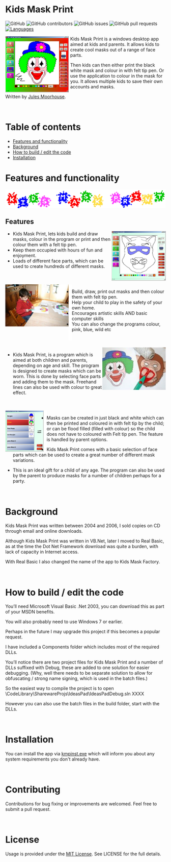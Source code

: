 Kids Mask Print
=========

![GitHub](https://img.shields.io/github/license/jules2010/kidsmaskprint.svg) ![GitHub contributors](https://img.shields.io/github/contributors/jules2010/kidsmaskprint.svg) ![GitHub issues](https://img.shields.io/github/issues/jules2010/kidsmaskprint.svg) ![GitHub pull requests](https://img.shields.io/github/issues-pr/jules2010/kidsmaskprint.svg) [![Languages](https://img.shields.io/badge/language-vb.net-FF69B4.svg)](#)

<img align="left" src="gfx/clownscribble-big.png" width="199" height="176">
<img align="left" src="gfx/spacer.gif" width="5" height="176">

Kids Mask Print is a windows desktop app aimed at kids and parents. It allows kids to create cool masks out of a range of face parts. 

Then kids can then either print the black white mask and colour in with felt tip pen. Or use the application to colour in the mask for you. It allows multiple kids to save their own accounts and masks. 

Written by [Jules Moorhouse](https://www.julesmoorhouse.com).

<br/>

# Table of contents

* [Features and functionality](#features-and-functionality)
* [Background](#background)
* [How to build / edit the code](#how-to-build--edit-the-code)
* [Installation](#installation)

# Features and functionality
 
 <img align="middle" src="gfx/kidsmaskprint.png" width="" height="">

<br/>

## Features

<img align="right" src="gfx/cat-big.png" width="170" height="155">

 * Kids Mask Print, lets kids build and draw masks, colour in the program or print and then colour them with a felt tip pen.
* Keep them occupied with hours of fun and enjoyment.
* Loads of different face parts, which can be used to create hundreds of different masks.

<br/>
<br/>

<img align="left" src="gfx/happykid.jpg" width="199" height="132">
<img align="left" src="gfx/spacer.gif" width="10" height="176">

* Build, draw, print out masks and then colour them with felt tip pen.
* Help your child to play in the safety of your own home.
* Encourages artistic skills AND basic computer skills
* You can also change the programs colour, pink, blue, wild etc

<br/>
<br/>

<img align="right" src="gfx/masks.jpg" width="199" height="133">

* Kids Mask Print, is a program which is aimed at both children and parents, depending on age and skill. The program is designed to create masks which can be worn. This is done by selecting face parts and adding them to the mask. Freehand lines can also be used with colour to great effect.

<br/>
<br/>

<img align="left" src="gfx/slots-big.png" width="120" height="128">
<img align="left" src="gfx/spacer.gif" width="10" height="128">

* Masks can be created in just black and white which can then be printed and coloured in with felt tip by the child; or can be flood filled (filled with colour) so the child does not have to coloured with Felt tip pen. The feature is handled by parent options.

* Kids Mask Print comes with a basic selection of face parts which can be used to create a great number of different mask variations.

* This is an ideal gift for a child of any age. The program can also be used by the parent to produce masks for a number of children perhaps for a party.

<!-- <img align="right" src="gfx/pirate-big.png" width="199" height="181"> -->

<br/>



# Background

Kids Mask Print was written between 2004 and 2006, I sold copies on CD through email and online downloads.

Although Kids Mask Print was written in VB.Net, later I moved to Real Basic, as at the time the Dot Net Framework download was quite a burden, with lack of capacity in Internet access. 

With Real Basic I also changed the name of the app to Kids Mask Factory.

<br/>

# How to build / edit the code

You’ll need Microsoft Visual Basic .Net 2003, you can download this as part of your MSDN benefits.

You will also probably need to use Windows 7 or earlier.

Perhaps in the future I may upgrade this project if this becomes a popular request.

I have included a Components folder which includes most of the required DLLs.

You’ll notice there are two project files for Kids Mask Print and a number of DLLs suffixed with Debug, these are added to one solution for easier debugging. (Why, well there needs to be separate solution to allow for obfuscating / strong name signing, which is used in the batch files.)

So the easiest way to compile the project is to open \CodeLibrary\SharewareProjs\IdeasPad\IdeasPadDebug.sln XXXX

However you can also use the batch files in the build folder, start with the DLLs.

<br/>

# Installation

You can install the app via [kmpinst.exe](https://github.com/Jules2010/KidsMaskPrint/raw/master/Build/KMP/Nsis/kmpinst.exe) which will inform you about any system requirements you don't already have.

<br/>

# Contributing
Contributions for bug fixing or improvements are welcomed. Feel free to submit a pull request.

<br/>

# License
Usage is provided under the [MIT License](http://opensource.org/licenses/mit-license.php). See LICENSE for the full details.
